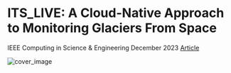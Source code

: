 # ITS_LIVE: A Cloud-Native Approach to Monitoring Glaciers From Space
IEEE Computing in Science & Engineering December 2023 [Article](https://doi.ieeecomputersociety.org/10.1109/MCSE.2023.3341335)

![cover_image](https://csdl-public.ieeecomputer.org/covers/mcs20230600c1.jpg)




